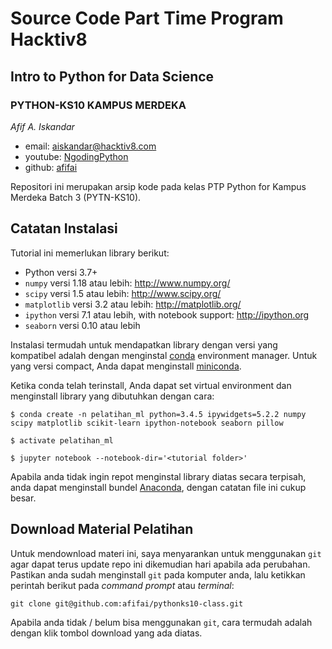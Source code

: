 # Source Code Part Time Program Hacktiv8
## Intro to Python for Data Science
### PYTHON-KS10 KAMPUS MERDEKA
*Afif A. Iskandar*

- email: <aiskandar@hacktiv8.com>
- youtube: [NgodingPython](https://youtube.com/NgodingPython)
- github: [afifai](http://github.com/afifai)

Repositori ini merupakan arsip kode pada kelas PTP Python for Kampus Merdeka Batch 3 (PYTN-KS10).

## Catatan Instalasi
Tutorial ini memerlukan library berikut:

- Python versi 3.7+
- `numpy` versi 1.18 atau lebih: http://www.numpy.org/
- `scipy` versi 1.5 atau lebih: http://www.scipy.org/
- `matplotlib` versi 3.2 atau lebih: http://matplotlib.org/
- `ipython` versi 7.1 atau lebih, with notebook support: http://ipython.org
- `seaborn` versi 0.10 atau lebih

Instalasi termudah untuk mendapatkan library dengan versi yang kompatibel adalah dengan menginstal [conda](https://store.continuum.io/) environment manager.
Untuk yang versi compact, Anda dapat menginstall [miniconda](http://conda.pydata.org/miniconda.html).

Ketika conda telah terinstall, Anda dapat set virtual environment dan menginstall library yang dibutuhkan dengan cara:
```
$ conda create -n pelatihan_ml python=3.4.5 ipywidgets=5.2.2 numpy scipy matplotlib scikit-learn ipython-notebook seaborn pillow

$ activate pelatihan_ml

$ jupyter notebook --notebook-dir='<tutorial folder>'
```

Apabila anda tidak ingin repot menginstal library diatas secara terpisah, anda dapat menginstall bundel [Anaconda](https://anaconda.com/downloads), dengan catatan file ini cukup besar.

## Download Material Pelatihan
Untuk mendownload materi ini, saya menyarankan untuk menggunakan `git` agar dapat terus update repo ini dikemudian hari apabila ada perubahan. Pastikan anda sudah menginstall `git` pada komputer anda, lalu ketikkan perintah berikut pada *command prompt* atau *terminal*:

    git clone git@github.com:afifai/pythonks10-class.git

Apabila anda tidak / belum bisa menggunakan `git`, cara termudah adalah dengan klik tombol download yang ada diatas.
